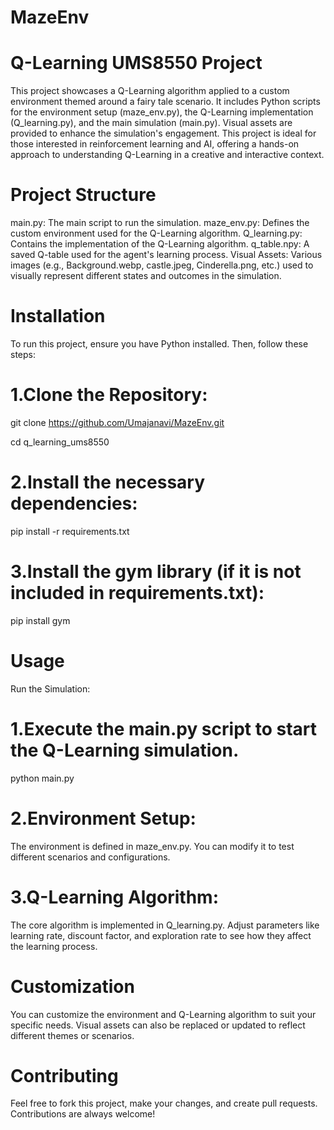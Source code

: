 # MazeEnv
# Q-Learning UMS8550 Project
This project showcases a Q-Learning algorithm applied to a custom environment themed around a fairy tale scenario. It includes Python scripts for the environment setup (maze_env.py), the Q-Learning implementation (Q_learning.py), and the main simulation (main.py). Visual assets are provided to enhance the simulation's engagement. This project is ideal for those interested in reinforcement learning and AI, offering a hands-on approach to understanding Q-Learning in a creative and interactive context.

# Project Structure
main.py: The main script to run the simulation.
maze_env.py: Defines the custom environment used for the Q-Learning algorithm.
Q_learning.py: Contains the implementation of the Q-Learning algorithm.
q_table.npy: A saved Q-table used for the agent's learning process.
Visual Assets: Various images (e.g., Background.webp, castle.jpeg, Cinderella.png, etc.) used to visually represent different states and outcomes in the simulation.

# Installation
To run this project, ensure you have Python installed. Then, follow these steps:

# 1.Clone the Repository:
git clone https://github.com/Umajanavi/MazeEnv.git

cd q_learning_ums8550

# 2.Install the necessary dependencies:
pip install -r requirements.txt

# 3.Install the gym library (if it is not included in requirements.txt):
pip install gym

# Usage
Run the Simulation:

# 1.Execute the main.py script to start the Q-Learning simulation.
python main.py

# 2.Environment Setup:

The environment is defined in maze_env.py. You can modify it to test different scenarios and configurations.

# 3.Q-Learning Algorithm:

The core algorithm is implemented in Q_learning.py. Adjust parameters like learning rate, discount factor, and exploration rate to see how they affect the learning process.

# Customization
You can customize the environment and Q-Learning algorithm to suit your specific needs. Visual assets can also be replaced or updated to reflect different themes or scenarios.

# Contributing
Feel free to fork this project, make your changes, and create pull requests. Contributions are always welcome!
